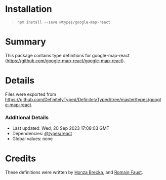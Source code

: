 # Installation
> `npm install --save @types/google-map-react`

# Summary
This package contains type definitions for google-map-react (https://github.com/google-map-react/google-map-react).

# Details
Files were exported from https://github.com/DefinitelyTyped/DefinitelyTyped/tree/master/types/google-map-react.

### Additional Details
 * Last updated: Wed, 20 Sep 2023 17:08:03 GMT
 * Dependencies: [@types/react](https://npmjs.com/package/@types/react)
 * Global values: none

# Credits
These definitions were written by [Honza Brecka](https://github.com/honzabrecka), and [Romain Faust](https://github.com/romain-faust).
